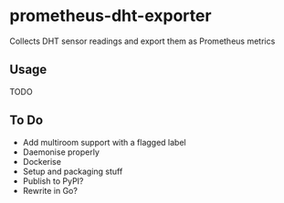 prometheus-dht-exporter
================================================================================

Collects DHT sensor readings and export them as Prometheus metrics

## Usage

TODO

## To Do

- Add multiroom support with a flagged label
- Daemonise properly
- Dockerise
- Setup and packaging stuff
- Publish to PyPI?
- Rewrite in Go?
